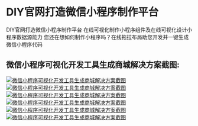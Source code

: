 # DIY官网打造微信小程序制作平台
DIY官网打造微信小程序制作平台  在线可视化制作小程序组件及在线可视化设计小程序数据源能力  您还在想如何制作小程序吗？在线拖拉布局助您开发并一键生成微信小程序代码

## 微信小程序可视化开发工具生成商城解决方案截图:
[![微信小程序可视化开发工具生成商城解决方案截图](https://github.com/html580/diygwcomxcx/blob/master/screenshot/xcx1.png "微信小程序可视化开发工具生成商城解决方案截图")](http://www.diygw.com "微信小程序可视化开发工具生成商城解决方案截图")
[![微信小程序可视化开发工具生成商城解决方案截图](https://github.com/html580/diygwcomxcx/blob/master/screenshot/xcx2.png "微信小程序可视化开发工具生成商城解决方案截图")](http://www.diygw.com "微信小程序可视化开发工具生成商城解决方案截图")
[![微信小程序可视化开发工具生成商城解决方案截图](https://github.com/html580/diygwcomxcx/blob/master/screenshot/xcx3.png "微信小程序可视化开发工具生成商城解决方案截图")](http://www.diygw.com "微信小程序可视化开发工具生成商城解决方案截图")
[![微信小程序可视化开发工具生成商城解决方案截图](https://github.com/html580/diygwcomxcx/blob/master/screenshot/xcx4.png "微信小程序可视化开发工具生成商城解决方案截图")](http://www.diygw.com "微信小程序可视化开发工具生成商城解决方案截图")
[![微信小程序可视化开发工具生成商城解决方案截图](https://github.com/html580/diygwcomxcx/blob/master/screenshot/xcx5.png "微信小程序可视化开发工具生成商城解决方案截图")](http://www.diygw.com "微信小程序可视化开发工具生成商城解决方案截图")
[![微信小程序可视化开发工具生成商城解决方案截图](https://github.com/html580/diygwcomxcx/blob/master/screenshot/xcx5.png "微信小程序可视化开发工具生成商城解决方案截图")](http://www.diygw.com "微信小程序可视化开发工具生成商城解决方案截图")
